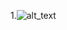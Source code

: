 1.![alt_text](https://github.com/IlyasaPunjungWicaksono/CRUD.nodejs.API/blob/master/RadioColor1.PNG)

